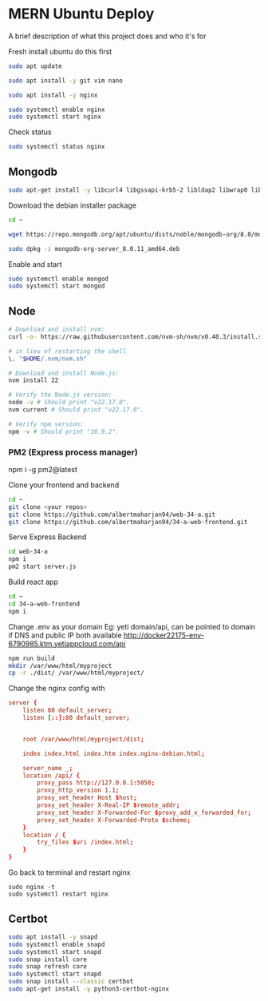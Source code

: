 
# MERN Ubuntu Deploy

A brief description of what this project does and who it's for

Fresh install ubuntu do this first
```bash
sudo apt update
```

```bash
sudo apt install -y git vim nano
```

```bash
sudo apt install -y nginx
```

```bash
sudo systemctl enable nginx 
sudo systemctl start nginx
```

Check status

```bash
sudo systemctl status nginx
```

## Mongodb
```bash
sudo apt-get install -y libcurl4 libgssapi-krb5-2 libldap2 libwrap0 libsasl2-2 libsasl2-modules libsasl2-modules-gssapi-mit openssl liblzma5
```

Download the debian installer package
```bash
cd ~

wget https://repo.mongodb.org/apt/ubuntu/dists/noble/mongodb-org/8.0/multiverse/binary-amd64/mongodb-org-server_8.0.11_amd64.deb
```

```bash
sudo dpkg -i mongodb-org-server_8.0.11_amd64.deb 
```

Enable and start 
```bash
sudo systemctl enable mongod
sudo systemctl start mongod
```

## Node
```bash
# Download and install nvm:
curl -o- https://raw.githubusercontent.com/nvm-sh/nvm/v0.40.3/install.sh | bash

# in lieu of restarting the shell
\. "$HOME/.nvm/nvm.sh"

# Download and install Node.js:
nvm install 22

# Verify the Node.js version:
node -v # Should print "v22.17.0".
nvm current # Should print "v22.17.0".

# Verify npm version:
npm -v # Should print "10.9.2".
```

### PM2 (Express process manager)
npm i -g pm2@latest

Clone your frontend and backend 

```bash
cd ~
git clone <your repos>
git clone https://github.com/albertmaharjan94/web-34-a.git
git clone https://github.com/albertmaharjan94/34-a-web-frontend.git
```

Serve Express Backend
```bash
cd web-34-a
npm i 
pm2 start server.js
```

Build react app
```bash
cd ~
cd 34-a-web-frontend
npm i
```
Change .env as your domain
Eg: yeti domain/api, can be pointed to domain if DNS and public IP both available
http://docker22175-env-6790985.ktm.yetiappcloud.com/api


```bash
npm run build
mkdir /var/www/html/myproject
cp -r ./dist/ /var/www/html/myproject/
```

Change the nginx config with 
```conf
server {
    listen 80 default_server;
    listen [::]:80 default_server;


    root /var/www/html/myproject/dist;

    index index.html index.htm index.nginx-debian.html;

    server_name _;
    location /api/ {
        proxy_pass http://127.0.0.1:5050;
        proxy_http_version 1.1;
        proxy_set_header Host $host;
        proxy_set_header X-Real-IP $remote_addr;
        proxy_set_header X-Forwarded-For $proxy_add_x_forwarded_for;
        proxy_set_header X-Forwarded-Proto $scheme;
    }
    location / {
        try_files $uri /index.html;
    }
}
```

Go back to terminal and restart nginx

```
sudo nginx -t
sudo systemctl restart nginx
```

## Certbot
```bash
sudo apt install -y snapd
sudo systemctl enable snapd
sudo systemctl start snapd
sudo snap install core
sudo snap refresh core
sudo systemctl start snapd
sudo snap install --classic certbot
sudo apt-get install -y python3-certbot-nginx
```
